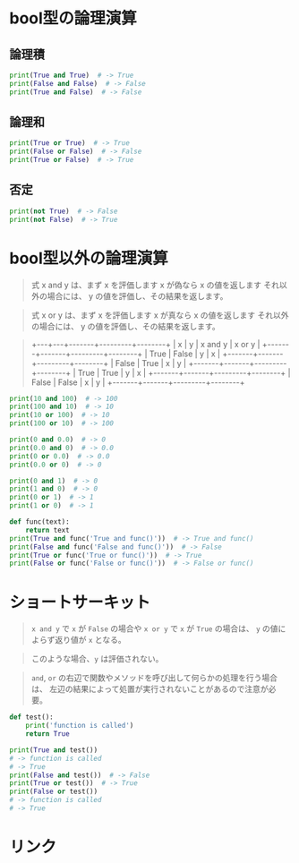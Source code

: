 # bool型の論理演算

## 論理積

```python
print(True and True)  # -> True
print(False and False)  # -> False
print(True and False)  # -> False
```

## 論理和

```python
print(True or True)  # -> True
print(False or False)  # -> False
print(True or False)  # -> True
```

## 否定

```python
print(not True)  # -> False
print(not False)  # -> True
```

# bool型以外の論理演算

> 式 x and y は、まず x を評価します
  x が偽なら x の値を返します
  それ以外の場合には、 y の値を評価し、その結果を返します。

> 式 x or y は、まず x を評価します
  x が真なら x の値を返します
  それ以外の場合には、 y の値を評価し、その結果を返します。

> +---+---+-------+---------+--------+
  |   x   |   y   | x and y | x or y |
  +-------+-------+---------+--------+
  | True  | False |    y    |    x   |
  +-------+-------+---------+--------+
  | False | True  |    x    |    y   |
  +-------+-------+---------+--------+
  | True  | True  |    y    |    x   |
  +-------+-------+---------+--------+
  | False | False |    x    |    y   |
  +-------+-------+---------+--------+

```python
print(10 and 100)  # -> 100
print(100 and 10)  # -> 10
print(10 or 100)  # -> 10
print(100 or 10)  # -> 100

print(0 and 0.0)  # -> 0
print(0.0 and 0)  # -> 0.0
print(0 or 0.0)  # -> 0.0
print(0.0 or 0)  # -> 0

print(0 and 1)  # -> 0
print(1 and 0)  # -> 0
print(0 or 1)  # -> 1
print(1 or 0)  # -> 1

def func(text):
    return text
print(True and func('True and func()'))  # -> True and func()
print(False and func('False and func()'))  # -> False
print(True or func('True or func()'))  # -> True
print(False or func('False or func()'))  # -> False or func()
```

# ショートサーキット

> `x and y` で `x` が `False` の場合や `x or y` で `x` が `True` の場合は、
  `y` の値によらず返り値が `x` となる。

> このような場合、`y` は評価されない。

> `and`, `or` の右辺で関数やメソッドを呼び出して何らかの処理を行う場合は、
  左辺の結果によって処置が実行されないことがあるので注意が必要。

```python
def test():
    print('function is called')
    return True

print(True and test())
# -> function is called
# -> True
print(False and test())  # -> False
print(True or test())  # -> True
print(False or test())
# -> function is called
# -> True
```

# リンク

[](https://note.nkmk.me/python-boolean-operation/)
